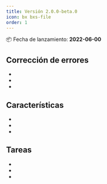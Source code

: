 ```yaml
---
title: Versión 2.0.0-beta.0
icon: bx bxs-file
order: 1
---
```


:package: Fecha de lanzamiento: **2022-06-00**

## Corrección de errores <Badge type="danger" text="Fixed" vertical="middle" />

-
-
-

## Características <Badge type="tip" text="New" vertical="middle" />

-
-
-

## Tareas <Badge type="warning" text="Improved" vertical="middle" />

-
-
-
